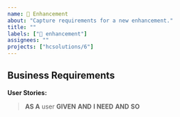 ```yaml
---
name: 💫 Enhancement
about: "Capture requirements for a new enhancement."
title: ""
labels: ["💫 enhancement"]
assignees: ""
projects: ["hcsolutions/6"]
---
```


<!-- OPTIONAL
> **Prerequisite(s):**
> - #
-->

## Business Requirements

<!-- A clear and concise description of what the feature needs to achieve. -->

**User Stories:**

> **AS A** user
> **GIVEN**
> **AND**
> **I NEED**
> **AND**
> **SO**

<!-- OPTIONAL
## Additional details

%% Provide additional details about data validations, permissions and any other pertinent business logic. %%
-->

<!-- OPTIONAL
## UX Considerations

%% Include UX / Service Design considerations e.g. where the feature will be accessed from, formatting specifics, non-standard design elements etc. When appropriate - such as when introducing new design patterns or elements - attach design prototypes/wireframes. %%

- [ ] Task
- [ ] Task
-->

<!--
## Technical Requirements

%% Will this rely on a new or existing service? Any new concerns? %%

- [ ] Task
- [ ] Task
-->

<!-- OPTIONAL
---
## Further Context

%% Quotes from business SMEs, discussion transcripts etc. %%
-->
